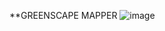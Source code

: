 **GREENSCAPE MAPPER
![image](https://github.com/user-attachments/assets/0fd1b36f-58e1-4c9f-940e-bfbd80ab87f9)

